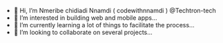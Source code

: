 - 👋 Hi, I’m Nmeribe chidiadi Nnamdi ( codewithnnamdi ) @Techtron-tech
- 👀 I’m interested in building web and mobile apps...
- 🌱 I’m currently learning a lot of things to facilitate the process...
- 💞️ I’m looking to collaborate on several projects...


<!---
Techtron-tech/Techtron-tech is a ✨ special ✨ repository because its `README.md` (this file) appears on your GitHub profile.
You can click the Preview link to take a look at your changes.
--->
